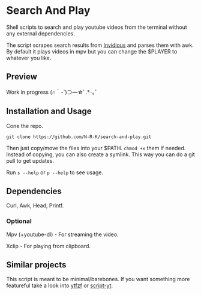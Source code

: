 # Search And Play
Shell scripts to search and play youtube videos from the terminal without any external dependencies.

The script scrapes search results from [Invidious](https://github.com/iv-org/invidious) and parses them with awk. By default it plays videos in mpv but you can change the $PLAYER to whatever you like.

## Preview
Work in progress (∩｀-´)⊃━☆ﾟ.*･｡ﾟ 

## Installation and Usage
Cone the repo.

```git clone https://github.com/N-R-K/search-and-play.git```

Then just copy/move the files into your $PATH. ```chmod +x``` them if needed.
Instead of copying, you can also create a symlink. This way you can do a git pull to get updates.

Run ```s --help``` or ```p --help``` to see usage.

## Dependencies
Curl, Awk, Head, Printf.

### Optional
Mpv (+youtube-dl) - For streaming the video.

Xclip - For playing from clipboard.

## Similar projects
This script is meant to be minimal/barebones. If you want something more featureful take a look into [ytfzf](https://github.com/pystardust/ytfzf) or [script-yt](https://github.com/sayan01/scripts/blob/master/yt).
